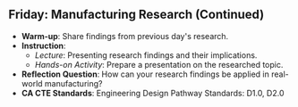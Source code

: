 ## Friday: Manufacturing Research (Continued)

- **Warm-up**: Share findings from previous day's research.
- **Instruction**:
  - *Lecture*: Presenting research findings and their implications.
  - *Hands-on Activity*: Prepare a presentation on the researched topic.
- **Reflection Question**: How can your research findings be applied in real-world manufacturing?
- **CA CTE Standards**: Engineering Design Pathway Standards: D1.0, D2.0